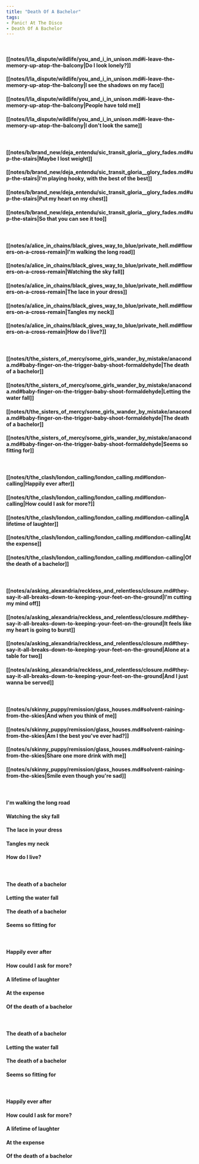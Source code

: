 ```yaml
---
title: "Death Of A Bachelor"
tags:
- Panic! At The Disco
- Death Of A Bachelor
---
```

&nbsp;
#### [[notes/l/la_dispute/wildlife/you_and_i_in_unison.md#i-leave-the-memory-up-atop-the-balcony|Do I look lonely?]]
#### [[notes/l/la_dispute/wildlife/you_and_i_in_unison.md#i-leave-the-memory-up-atop-the-balcony|I see the shadows on my face]]
#### [[notes/l/la_dispute/wildlife/you_and_i_in_unison.md#i-leave-the-memory-up-atop-the-balcony|People have told me]]
#### [[notes/l/la_dispute/wildlife/you_and_i_in_unison.md#i-leave-the-memory-up-atop-the-balcony|I don't look the same]]
&nbsp;
#### [[notes/b/brand_new/deja_entendu/sic_transit_gloria__glory_fades.md#up-the-stairs|Maybe I lost weight]]
#### [[notes/b/brand_new/deja_entendu/sic_transit_gloria__glory_fades.md#up-the-stairs|I'm playing hooky, with the best of the best]]
#### [[notes/b/brand_new/deja_entendu/sic_transit_gloria__glory_fades.md#up-the-stairs|Put my heart on my chest]]
#### [[notes/b/brand_new/deja_entendu/sic_transit_gloria__glory_fades.md#up-the-stairs|So that you can see it too]]
&nbsp;
#### [[notes/a/alice_in_chains/black_gives_way_to_blue/private_hell.md#flowers-on-a-cross-remain|I'm walking the long road]]
#### [[notes/a/alice_in_chains/black_gives_way_to_blue/private_hell.md#flowers-on-a-cross-remain|Watching the sky fall]]
#### [[notes/a/alice_in_chains/black_gives_way_to_blue/private_hell.md#flowers-on-a-cross-remain|The lace in your dress]]
#### [[notes/a/alice_in_chains/black_gives_way_to_blue/private_hell.md#flowers-on-a-cross-remain|Tangles my neck]]
#### [[notes/a/alice_in_chains/black_gives_way_to_blue/private_hell.md#flowers-on-a-cross-remain|How do I live?]]
&nbsp;
#### [[notes/t/the_sisters_of_mercy/some_girls_wander_by_mistake/anaconda.md#baby-finger-on-the-trigger-baby-shoot-formaldehyde|The death of a bachelor]]
#### [[notes/t/the_sisters_of_mercy/some_girls_wander_by_mistake/anaconda.md#baby-finger-on-the-trigger-baby-shoot-formaldehyde|Letting the water fall]]
#### [[notes/t/the_sisters_of_mercy/some_girls_wander_by_mistake/anaconda.md#baby-finger-on-the-trigger-baby-shoot-formaldehyde|The death of a bachelor]]
#### [[notes/t/the_sisters_of_mercy/some_girls_wander_by_mistake/anaconda.md#baby-finger-on-the-trigger-baby-shoot-formaldehyde|Seems so fitting for]]
&nbsp;
#### [[notes/t/the_clash/london_calling/london_calling.md#london-calling|Happily ever after]]
#### [[notes/t/the_clash/london_calling/london_calling.md#london-calling|How could I ask for more?]]
#### [[notes/t/the_clash/london_calling/london_calling.md#london-calling|A lifetime of laughter]]
#### [[notes/t/the_clash/london_calling/london_calling.md#london-calling|At the expense]]
#### [[notes/t/the_clash/london_calling/london_calling.md#london-calling|Of the death of a bachelor]]
&nbsp;
#### [[notes/a/asking_alexandria/reckless_and_relentless/closure.md#they-say-it-all-breaks-down-to-keeping-your-feet-on-the-ground|I'm cutting my mind off]]
#### [[notes/a/asking_alexandria/reckless_and_relentless/closure.md#they-say-it-all-breaks-down-to-keeping-your-feet-on-the-ground|It feels like my heart is going to burst]]
#### [[notes/a/asking_alexandria/reckless_and_relentless/closure.md#they-say-it-all-breaks-down-to-keeping-your-feet-on-the-ground|Alone at a table for two]]
#### [[notes/a/asking_alexandria/reckless_and_relentless/closure.md#they-say-it-all-breaks-down-to-keeping-your-feet-on-the-ground|And I just wanna be served]]
&nbsp;
#### [[notes/s/skinny_puppy/remission/glass_houses.md#solvent-raining-from-the-skies|And when you think of me]]
#### [[notes/s/skinny_puppy/remission/glass_houses.md#solvent-raining-from-the-skies|Am I the best you've ever had?]]
#### [[notes/s/skinny_puppy/remission/glass_houses.md#solvent-raining-from-the-skies|Share one more drink with me]]
#### [[notes/s/skinny_puppy/remission/glass_houses.md#solvent-raining-from-the-skies|Smile even though you're sad]]
&nbsp;
#### I'm walking the long road
#### Watching the sky fall
#### The lace in your dress
#### Tangles my neck
#### How do I live?
&nbsp;
#### The death of a bachelor
#### Letting the water fall
#### The death of a bachelor
#### Seems so fitting for
&nbsp;
#### Happily ever after
#### How could I ask for more?
#### A lifetime of laughter
#### At the expense
#### Of the death of a bachelor
&nbsp;
#### The death of a bachelor
#### Letting the water fall
#### The death of a bachelor
#### Seems so fitting for
&nbsp;
#### Happily ever after
#### How could I ask for more?
#### A lifetime of laughter
#### At the expense
#### Of the death of a bachelor

